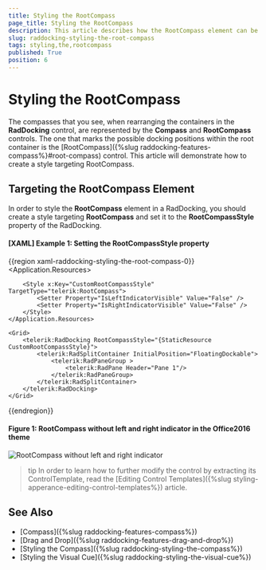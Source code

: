 ```yaml
---
title: Styling the RootCompass
page_title: Styling the RootCompass
description: This article describes how the RootCompass element can be styled. 
slug: raddocking-styling-the-root-compass
tags: styling,the,rootcompass
published: True
position: 6
---
```


# Styling the RootCompass

The compasses that you see, when rearranging the containers in the __RadDocking__ control, are represented by the __Compass__ and __RootCompass__ controls. The one that marks the possible docking positions within the root container is the [RootCompass]({%slug raddocking-features-compass%}#root-compass) control. This article will demonstrate how to create a style targeting RootCompass.

## Targeting the RootCompass Element

In order to style the __RootCompass__ element in a RadDocking, you should create a style targeting __RootCompass__ and set it to the __RootCompassStyle__ property of the RadDocking.

#### __[XAML] Example 1: Setting the RootCompassStyle property__

{{region xaml-raddocking-styling-the-root-compass-0}}
	<Application.Resources>
		<!-- If you are using the NoXaml binaries, you will have to base the style on the default one for the theme like so: 
		<Style x:Key="CustomRootCompassStyle" TargetType="telerik:RootCompass" BasedOn="{StaticResource RootCompassStyle}">-->

		<Style x:Key="CustomRootCompassStyle" TargetType="telerik:RootCompass">
			<Setter Property="IsLeftIndicatorVisible" Value="False" />
			<Setter Property="IsRightIndicatorVisible" Value="False" />
		</Style>
	</Application.Resources>

	<Grid>
        <telerik:RadDocking RootCompassStyle="{StaticResource CustomRootCompassStyle}">
            <telerik:RadSplitContainer InitialPosition="FloatingDockable">
                <telerik:RadPaneGroup >
                    <telerik:RadPane Header="Pane 1"/>
                </telerik:RadPaneGroup>
            </telerik:RadSplitContainer>
        </telerik:RadDocking>
    </Grid>
{{endregion}}

#### __Figure 1: RootCompass without left and right indicator in the Office2016 theme__
![RootCompass without left and right indicator](images/RadDocking_RootCompass_RootCompassStyle.png)

>tip In order to learn how to further modify the control by extracting its ControlTemplate, read the [Editing Control Templates]({%slug styling-apperance-editing-control-templates%}) article.

## See Also   
 * [Compass]({%slug raddocking-features-compass%})
 * [Drag and Drop]({%slug raddocking-features-drag-and-drop%})
 * [Styling the Compass]({%slug raddocking-styling-the-compass%})
 * [Styling the Visual Cue]({%slug raddocking-styling-the-visual-cue%})
